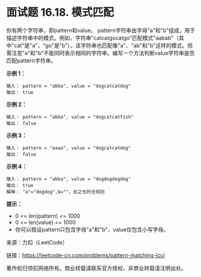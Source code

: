 # 面试题 16.18. 模式匹配

你有两个字符串，即pattern和value。 pattern字符串由字母"a"和"b"组成，用于描述字符串中的模式。例如，字符串"catcatgocatgo"匹配模式"aabab"（其中"cat"是"a"，"go"是"b"），该字符串也匹配像"a"、"ab"和"b"这样的模式。但需注意"a"和"b"不能同时表示相同的字符串。编写一个方法判断value字符串是否匹配pattern字符串。

**示例 1：**

```text
输入： pattern = "abba", value = "dogcatcatdog"
输出： true
```

**示例 2：**

```text
输入： pattern = "abba", value = "dogcatcatfish"
输出： false
```

**示例 3：**

```text
输入： pattern = "aaaa", value = "dogcatcatdog"
输出： false
```

**示例 4：**

```text
输入： pattern = "abba", value = "dogdogdogdog"
输出： true
解释： "a"="dogdog",b=""，反之也符合规则
```

**提示：**

- 0 <= len(pattern) <= 1000
- 0 <= len(value) <= 1000
- 你可以假设pattern只包含字母"a"和"b"，value仅包含小写字母。

来源：力扣（LeetCode）

链接：https://leetcode-cn.com/problems/pattern-matching-lcci

著作权归领扣网络所有。商业转载请联系官方授权，非商业转载请注明出处。
